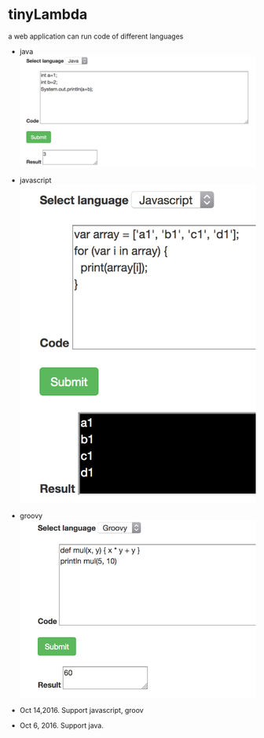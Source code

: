 # tinyLambda

a web application can run code of different languages

- java
![](https://raw.githubusercontent.com/clingsii/images/master/codeRunner1.png)

- javascript
![](https://raw.githubusercontent.com/clingsii/images/master/codeRunner3.png)

- groovy 
![](https://raw.githubusercontent.com/clingsii/images/master/codeRunner2.png)

- Oct 14,2016. Support javascript, groov
- Oct 6, 2016. Support java.
